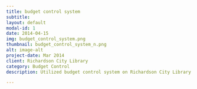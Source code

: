 ```yaml
---
title: budget control system
subtitle: 
layout: default
modal-id: 1
date: 2014-04-15
img: budget_control_system.png
thumbnail: budget_control_system_n.png
alt: image-alt
project-date: Mar 2014
client: Richardson City Library
category: Budget Control 
description: Utilized budget control system on Richardson City Library Construction Project.

---
```

